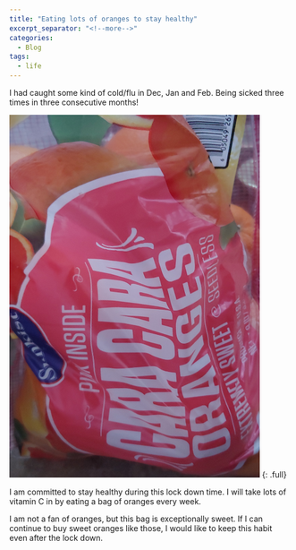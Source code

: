 ```yaml
---
title: "Eating lots of oranges to stay healthy"
excerpt_separator: "<!--more-->"
categories:
  - Blog
tags:
  - life
---
```


I had caught some kind of cold/flu in Dec, Jan and Feb. Being sicked three times in three consecutive months!

![alt](images/oranges.png)
{: .full}

I am committed to stay healthy during this lock down time. I will take lots of vitamin C in by eating a bag of oranges every week. 

<!--more-->

I am not a fan of oranges, but this bag is exceptionally sweet. If I can continue to buy sweet oranges like those, I would like to keep this habit even after the lock down.
